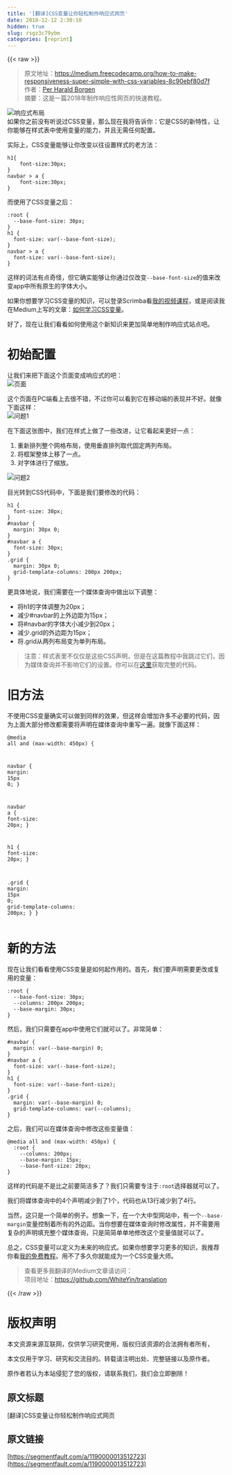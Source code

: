```yaml
---
title: '[翻译]CSS变量让你轻松制作响应式网页' 
date: 2018-12-12 2:30:10
hidden: true
slug: rsgz3c79ybm
categories: [reprint]
---
```


{{< raw >}}

                    
<blockquote>原文地址：<a href="https://medium.freecodecamp.org/how-to-make-responsiveness-super-simple-with-css-variables-8c90ebf80d7f" rel="nofollow noreferrer" target="_blank">https://medium.freecodecamp.org/how-to-make-responsiveness-super-simple-with-css-variables-8c90ebf80d7f</a>  <br>作者：<a href="https://medium.freecodecamp.org/@perborgen?source=post_header_lockup" rel="nofollow noreferrer" target="_blank">Per Harald Borgen</a>  <br>摘要：这是一篇2018年制作响应性网页的快速教程。</blockquote>
<p><span class="img-wrap"><img data-src="/img/remote/1460000013512728?w=800&amp;h=329" src="https://static.alili.tech/img/remote/1460000013512728?w=800&amp;h=329" alt="响应式布局" title="响应式布局" style="cursor: pointer; display: inline;"></span><br>如果你之前没有听说过CSS变量，那么现在我将告诉你：它是CSS的新特性，让你能够在样式表中使用变量的能力，并且无需任何配置。</p>
<p>实际上，CSS变量能够让你改变以往设置样式的老方法：</p>
<div class="widget-codetool" style="display:none;">
      <div class="widget-codetool--inner">
      <span class="selectCode code-tool" data-toggle="tooltip" data-placement="top" title="" data-original-title="全选"></span>
      <span type="button" class="copyCode code-tool" data-toggle="tooltip" data-placement="top" data-clipboard-text="h1{
    font-size:30px;
}
navbar > a {
    font-size:30px;
}" title="" data-original-title="复制"></span>
      <span type="button" class="saveToNote code-tool" data-toggle="tooltip" data-placement="top" title="" data-original-title="放进笔记"></span>
      </div>
      </div><pre class="css hljs"><code class="css"><span class="hljs-selector-tag">h1</span>{
    <span class="hljs-attribute">font-size</span>:<span class="hljs-number">30px</span>;
}
<span class="hljs-selector-tag">navbar</span> &gt; <span class="hljs-selector-tag">a</span> {
    <span class="hljs-attribute">font-size</span>:<span class="hljs-number">30px</span>;
}</code></pre>
<p>而使用了CSS变量之后：</p>
<div class="widget-codetool" style="display:none;">
      <div class="widget-codetool--inner">
      <span class="selectCode code-tool" data-toggle="tooltip" data-placement="top" title="" data-original-title="全选"></span>
      <span type="button" class="copyCode code-tool" data-toggle="tooltip" data-placement="top" data-clipboard-text=":root {
  --base-font-size: 30px;
}
h1 {
  font-size: var(--base-font-size);
}
navbar > a {
  font-size: var(--base-font-size);
}" title="" data-original-title="复制"></span>
      <span type="button" class="saveToNote code-tool" data-toggle="tooltip" data-placement="top" title="" data-original-title="放进笔记"></span>
      </div>
      </div><pre class="css hljs"><code class="css"><span class="hljs-selector-pseudo">:root</span> {
  <span class="hljs-attribute">--base-font-size</span>: <span class="hljs-number">30px</span>;
}
<span class="hljs-selector-tag">h1</span> {
  <span class="hljs-attribute">font-size</span>: <span class="hljs-built_in">var</span>(--base-font-size);
}
<span class="hljs-selector-tag">navbar</span> &gt; <span class="hljs-selector-tag">a</span> {
  <span class="hljs-attribute">font-size</span>: <span class="hljs-built_in">var</span>(--base-font-size);
}</code></pre>
<p>这样的词法有点奇怪，但它确实能够让你通过仅改变<code>--base-font-size</code>的值来改变app中所有原生的字体大小。</p>
<p>如果你想要学习CSS变量的知识，可以登录Scrimba看<a href="https://scrimba.com/g/gcssvariables" rel="nofollow noreferrer" target="_blank">我的视频课程</a>，或是阅读我在Medium上写的文章：<a href="https://medium.freecodecamp.org/want-to-learn-css-variables-heres-my-free-8-part-course-f2ff452e5140" rel="nofollow noreferrer" target="_blank">如何学习CSS变量</a>。  </p>
<p>好了，现在让我们看看如何使用这个新知识来更加简单地制作响应式站点吧。</p>
<h1 id="articleHeader0">初始配置</h1>
<p>让我们来把下面这个页面变成响应式的吧：<br><span class="img-wrap"><img data-src="/img/remote/1460000013512729?w=1000&amp;h=649" src="https://static.alili.tech/img/remote/1460000013512729?w=1000&amp;h=649" alt="页面" title="页面" style="cursor: pointer; display: inline;"></span></p>
<p>这个页面在PC端看上去很不错，不过你可以看到它在移动端的表现并不好。就像下面这样：<br><span class="img-wrap"><img data-src="/img/remote/1460000013512730?w=558&amp;h=904" src="https://static.alili.tech/img/remote/1460000013512730?w=558&amp;h=904" alt="问题1" title="问题1" style="cursor: pointer; display: inline;"></span></p>
<p>在下面这张图中，我们在样式上做了一些改进，让它看起来更好一点：</p>
<ol>
<li>重新排列整个网格布局，使用垂直排列取代固定两列布局。</li>
<li>将框架整体上移了一点。</li>
<li>对字体进行了缩放。</li>
</ol>
<p><span class="img-wrap"><img data-src="/img/remote/1460000013512731" src="https://static.alili.tech/img/remote/1460000013512731" alt="问题2" title="问题2" style="cursor: pointer; display: inline;"></span></p>
<p>目光转到CSS代码中，下面是我们要修改的代码：</p>
<div class="widget-codetool" style="display:none;">
      <div class="widget-codetool--inner">
      <span class="selectCode code-tool" data-toggle="tooltip" data-placement="top" title="" data-original-title="全选"></span>
      <span type="button" class="copyCode code-tool" data-toggle="tooltip" data-placement="top" data-clipboard-text="h1 {
  font-size: 30px;
}
#navbar {
  margin: 30px 0;
}
#navbar a {
  font-size: 30px;
}
.grid {
  margin: 30px 0;
  grid-template-columns: 200px 200px;
}" title="" data-original-title="复制"></span>
      <span type="button" class="saveToNote code-tool" data-toggle="tooltip" data-placement="top" title="" data-original-title="放进笔记"></span>
      </div>
      </div><pre class="css hljs"><code class="css"><span class="hljs-selector-tag">h1</span> {
  <span class="hljs-attribute">font-size</span>: <span class="hljs-number">30px</span>;
}
<span class="hljs-selector-id">#navbar</span> {
  <span class="hljs-attribute">margin</span>: <span class="hljs-number">30px</span> <span class="hljs-number">0</span>;
}
<span class="hljs-selector-id">#navbar</span> <span class="hljs-selector-tag">a</span> {
  <span class="hljs-attribute">font-size</span>: <span class="hljs-number">30px</span>;
}
<span class="hljs-selector-class">.grid</span> {
  <span class="hljs-attribute">margin</span>: <span class="hljs-number">30px</span> <span class="hljs-number">0</span>;
  <span class="hljs-attribute">grid-template-columns</span>: <span class="hljs-number">200px</span> <span class="hljs-number">200px</span>;
}</code></pre>
<p>更具体地说，我们需要在一个媒体查询中做出以下调整：</p>
<ul>
<li>将h1的字体调整为20px；</li>
<li>减少#navbar的上外边距为15px；</li>
<li>将#navbar的字体大小减少到20px；</li>
<li>减少.grid的外边距为15px；</li>
<li>将.grid从两列布局变为单列布局。</li>
</ul>
<blockquote>注意：样式表里不仅仅是这些CSS声明，但是在这篇教程中我跳过它们，因为媒体查询并不影响它们的设置。你可以在<a href="https://scrimba.com/c/cwJmLhn" rel="nofollow noreferrer" target="_blank">这里</a>获取完整的代码。</blockquote>
<h1 id="articleHeader1">旧方法</h1>
<p>不使用CSS变量确实可以做到同样的效果，但这样会增加许多不必要的代码，因为上面大部分修改都需要将声明在媒体查询中重写一遍。就像下面这样：</p>
<div class="widget-codetool" style="display:none;">
      <div class="widget-codetool--inner">
      <span class="selectCode code-tool" data-toggle="tooltip" data-placement="top" title="" data-original-title="全选"></span>
      <span type="button" class="copyCode code-tool" data-toggle="tooltip" data-placement="top" data-clipboard-text="@media all and (max-width: 450px) {
  
  navbar {
    margin: 15px 0;
  }
  
  navbar a {
    font-size: 20px;
  }

  h1 {
    font-size: 20px;
  }
  
  .grid {
    margin: 15px 0;
    grid-template-columns: 200px;
  }
}" title="" data-original-title="复制"></span>
      <span type="button" class="saveToNote code-tool" data-toggle="tooltip" data-placement="top" title="" data-original-title="放进笔记"></span>
      </div>
      </div><pre class="css hljs"><code class="css">@<span class="hljs-keyword">media</span> all and (max-width: <span class="hljs-number">450px</span>) {
  
  <span class="hljs-selector-tag">navbar</span> {
    <span class="hljs-attribute">margin</span>: <span class="hljs-number">15px</span> <span class="hljs-number">0</span>;
  }
  
  <span class="hljs-selector-tag">navbar</span> <span class="hljs-selector-tag">a</span> {
    <span class="hljs-attribute">font-size</span>: <span class="hljs-number">20px</span>;
  }

  <span class="hljs-selector-tag">h1</span> {
    <span class="hljs-attribute">font-size</span>: <span class="hljs-number">20px</span>;
  }
  
  <span class="hljs-selector-class">.grid</span> {
    <span class="hljs-attribute">margin</span>: <span class="hljs-number">15px</span> <span class="hljs-number">0</span>;
    <span class="hljs-attribute">grid-template-columns</span>: <span class="hljs-number">200px</span>;
  }
}</code></pre>
<h1 id="articleHeader2">新的方法</h1>
<p>现在让我们看看使用CSS变量是如何起作用的。首先，我们要声明需要更改或复用的变量：</p>
<div class="widget-codetool" style="display:none;">
      <div class="widget-codetool--inner">
      <span class="selectCode code-tool" data-toggle="tooltip" data-placement="top" title="" data-original-title="全选"></span>
      <span type="button" class="copyCode code-tool" data-toggle="tooltip" data-placement="top" data-clipboard-text=":root {
  --base-font-size: 30px;
  --columns: 200px 200px;
  --base-margin: 30px;
}" title="" data-original-title="复制"></span>
      <span type="button" class="saveToNote code-tool" data-toggle="tooltip" data-placement="top" title="" data-original-title="放进笔记"></span>
      </div>
      </div><pre class="css hljs"><code class="css"><span class="hljs-selector-pseudo">:root</span> {
  <span class="hljs-attribute">--base-font-size</span>: <span class="hljs-number">30px</span>;
  <span class="hljs-attribute">--columns</span>: <span class="hljs-number">200px</span> <span class="hljs-number">200px</span>;
  <span class="hljs-attribute">--base-margin</span>: <span class="hljs-number">30px</span>;
}</code></pre>
<p>然后，我们只需要在app中使用它们就可以了。非常简单：</p>
<div class="widget-codetool" style="display:none;">
      <div class="widget-codetool--inner">
      <span class="selectCode code-tool" data-toggle="tooltip" data-placement="top" title="" data-original-title="全选"></span>
      <span type="button" class="copyCode code-tool" data-toggle="tooltip" data-placement="top" data-clipboard-text="#navbar {
  margin: var(--base-margin) 0;
}
#navbar a {
  font-size: var(--base-font-size);
}
h1 {
  font-size: var(--base-font-size);
}
.grid {
  margin: var(--base-margin) 0;
  grid-template-columns: var(--columns);
}" title="" data-original-title="复制"></span>
      <span type="button" class="saveToNote code-tool" data-toggle="tooltip" data-placement="top" title="" data-original-title="放进笔记"></span>
      </div>
      </div><pre class="css hljs"><code class="css"><span class="hljs-selector-id">#navbar</span> {
  <span class="hljs-attribute">margin</span>: <span class="hljs-built_in">var</span>(--base-margin) <span class="hljs-number">0</span>;
}
<span class="hljs-selector-id">#navbar</span> <span class="hljs-selector-tag">a</span> {
  <span class="hljs-attribute">font-size</span>: <span class="hljs-built_in">var</span>(--base-font-size);
}
<span class="hljs-selector-tag">h1</span> {
  <span class="hljs-attribute">font-size</span>: <span class="hljs-built_in">var</span>(--base-font-size);
}
<span class="hljs-selector-class">.grid</span> {
  <span class="hljs-attribute">margin</span>: <span class="hljs-built_in">var</span>(--base-margin) <span class="hljs-number">0</span>;
  <span class="hljs-attribute">grid-template-columns</span>: <span class="hljs-built_in">var</span>(--columns);
}</code></pre>
<p>之后，我们可以在媒体查询中修改这些变量值：</p>
<div class="widget-codetool" style="display:none;">
      <div class="widget-codetool--inner">
      <span class="selectCode code-tool" data-toggle="tooltip" data-placement="top" title="" data-original-title="全选"></span>
      <span type="button" class="copyCode code-tool" data-toggle="tooltip" data-placement="top" data-clipboard-text="@media all and (max-width: 450px) {
  :root {
    --columns: 200px;
    --base-margin: 15px;
    --base-font-size: 20px;
}" title="" data-original-title="复制"></span>
      <span type="button" class="saveToNote code-tool" data-toggle="tooltip" data-placement="top" title="" data-original-title="放进笔记"></span>
      </div>
      </div><pre class="css hljs"><code class="css">@<span class="hljs-keyword">media</span> all and (max-width: <span class="hljs-number">450px</span>) {
  <span class="hljs-selector-pseudo">:root</span> {
    <span class="hljs-attribute">--columns</span>: <span class="hljs-number">200px</span>;
    <span class="hljs-attribute">--base-margin</span>: <span class="hljs-number">15px</span>;
    <span class="hljs-attribute">--base-font-size</span>: <span class="hljs-number">20px</span>;
}</code></pre>
<p>这样的代码是不是比之前要简洁多了？我们只需要专注于<code>:root</code>选择器就可以了。</p>
<p>我们将媒体查询中的4个声明减少到了1个，代码也从13行减少到了4行。</p>
<p>当然，这只是一个简单的例子。想象一下，在一个大中型网站中，有一个<code>--base-margin</code>变量控制着所有的外边距。当你想要在媒体查询时修改属性，并不需要用复杂的声明填充整个媒体查询，只是简简单单地修改这个变量值就可以了。</p>
<p>总之，CSS变量可以定义为未来的响应式。如果你想要学习更多的知识，我推荐你看<a href="https://scrimba.com/g/gcssvariables" rel="nofollow noreferrer" target="_blank">我的免费教程</a>。用不了多久你就能成为一个CSS变量大师。</p>
<blockquote>查看更多我翻译的Medium文章请访问：  <br>项目地址：<a href="https://github.com/WhiteYin/translation/tree/master" rel="nofollow noreferrer" target="_blank">https://github.com/WhiteYin/translation</a>
</blockquote>

                
{{< /raw >}}

# 版权声明
本文资源来源互联网，仅供学习研究使用，版权归该资源的合法拥有者所有，

本文仅用于学习、研究和交流目的。转载请注明出处、完整链接以及原作者。

原作者若认为本站侵犯了您的版权，请联系我们，我们会立即删除！

## 原文标题
[翻译]CSS变量让你轻松制作响应式网页

## 原文链接
[https://segmentfault.com/a/1190000013512723](https://segmentfault.com/a/1190000013512723)


